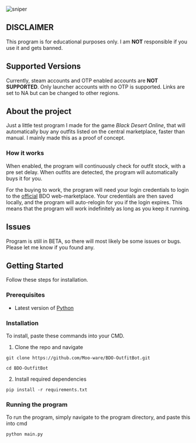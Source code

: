![sniper](https://github.com/Moo-ware/BDO-Outfit-Bot/assets/56319809/a578d909-45c4-4cb6-b385-7274a47d1659)
## DISCLAIMER
This program is for educational purposes only. I am **NOT** responsible if you use it and gets banned.

## **Supported Versions**
Currently, steam accounts and OTP enabled accounts are **NOT SUPPORTED**. Only launcher accounts with no OTP is supported. Links are set to NA but can be changed to other regions.

## About the project
Just a little test program I made for the game *Black Desert Online*, that will automatically buy any outfits listed on the central marketplace, faster than manual. I mainly made this as a proof of concept.


### How it works
When enabled, the program will continuously check for outfit stock, with a pre set delay. When outfits are detected, the program will automatically buys it for you.


For the buying to work, the program will need your login credentials to login to the [official](https://na-trade.naeu.playblackdesert.com/Intro/) BDO web-marketplace. Your credentials are then saved locally, and the program will auto-relogin for you if the login expires. This means that the program will work indefinitely as long as you keep it running.


## Issues
Program is still in BETA, so there will most likely be some issues or bugs. Please let me know if you found any.

## Getting Started
Follow these steps for installation.

### Prerequisites
- Latest version of [Python](https://www.python.org/downloads/windows/)

### Installation
To install, paste these commands into your CMD.

1. Clone the repo and navigate
```
git clone https://github.com/Moo-ware/BDO-OutfitBot.git

cd BDO-OutfitBot

```

2. Install required dependencies
```
pip install -r requirements.txt

```

### Running the program
To run the program, simply navigate to the program directory, and paste this into cmd
```
python main.py

```

